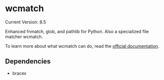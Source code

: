 # wcmatch

Current Version: 8.5

Enhanced fnmatch, glob, and pathlib for Python. Also a specialized file matcher wcmatch.

To learn more about what wcmatch can do, read the [official documentation](https://facelessuser.github.io/wcmatch/).

## Dependencies

- bracex
